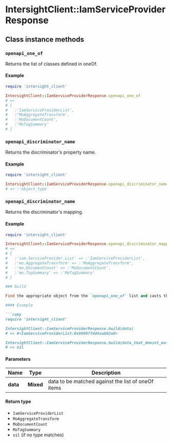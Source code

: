 # IntersightClient::IamServiceProviderResponse

## Class instance methods

### `openapi_one_of`

Returns the list of classes defined in oneOf.

#### Example

```ruby
require 'intersight_client'

IntersightClient::IamServiceProviderResponse.openapi_one_of
# =>
# [
#   :'IamServiceProviderList',
#   :'MoAggregateTransform',
#   :'MoDocumentCount',
#   :'MoTagSummary'
# ]
```

### `openapi_discriminator_name`

Returns the discriminator's property name.

#### Example

```ruby
require 'intersight_client'

IntersightClient::IamServiceProviderResponse.openapi_discriminator_name
# => :'object_type'
```

### `openapi_discriminator_name`

Returns the discriminator's mapping.

#### Example

```ruby
require 'intersight_client'

IntersightClient::IamServiceProviderResponse.openapi_discriminator_mapping
# =>
# {
#   :'iam.ServiceProvider.List' => :'IamServiceProviderList',
#   :'mo.AggregateTransform' => :'MoAggregateTransform',
#   :'mo.DocumentCount' => :'MoDocumentCount',
#   :'mo.TagSummary' => :'MoTagSummary'
# }

### build

Find the appropriate object from the `openapi_one_of` list and casts the data into it.

#### Example

```ruby
require 'intersight_client'

IntersightClient::IamServiceProviderResponse.build(data)
# => #<IamServiceProviderList:0x00007fdd4aab02a0>

IntersightClient::IamServiceProviderResponse.build(data_that_doesnt_match)
# => nil
```

#### Parameters

| Name | Type | Description |
| ---- | ---- | ----------- |
| **data** | **Mixed** | data to be matched against the list of oneOf items |

#### Return type

- `IamServiceProviderList`
- `MoAggregateTransform`
- `MoDocumentCount`
- `MoTagSummary`
- `nil` (if no type matches)

